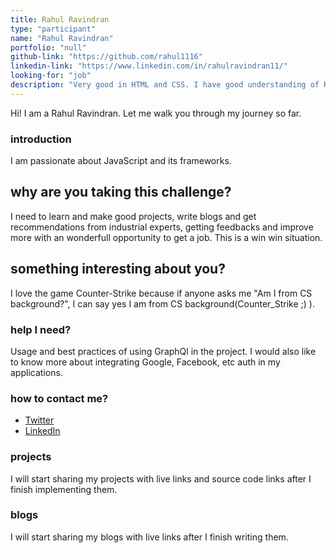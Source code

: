 ```yaml
---
title: Rahul Ravindran
type: "participant"
name: "Rahul Ravindran"
portfolio: "null"
github-link: "https://github.com/rahul1116"
linkedin-link: "https://www.linkedin.com/in/rahulravindran11/"
looking-for: "job"
description: "Very good in HTML and CSS. I have good understanding of React and Node.js."
---
```


Hi! I am a Rahul Ravindran. Let me walk you through my journey so far.

### introduction

I am passionate about JavaScript and its frameworks.

## why are you taking this challenge?

I need to learn and make good projects, write blogs and get recommendations from industrial experts, getting feedbacks and improve more with an wonderfull opportunity to get a job. This is a win win situation.

## something interesting about you?

I love the game Counter-Strike because if anyone asks me "Am I from CS background?", I can say yes I am from CS background(Counter_Strike ;) ).

### help I need?

Usage and best practices of using GraphQl in the project. I would also like to know more about integrating Google, Facebook, etc auth in my applications.

### how to contact me?

- [Twitter](https://twitter.com/RahulRa06721822)
- [LinkedIn](https://www.linkedin.com/in/rahulravindran11/)

### projects

I will start sharing my projects with live links and source code links after I finish implementing them.

### blogs

I will start sharing my blogs with live links after I finish writing them.
